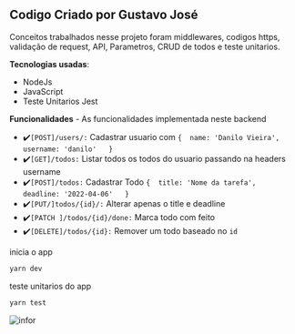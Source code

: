 
## Codigo Criado por Gustavo José
<p>Conceitos trabalhados nesse projeto foram middlewares, codigos https, validação de request, API, Parametros, CRUD de todos e teste unitarios.</p>

**Tecnologias usadas**:
- NodeJs
- JavaScript
- Teste Unitarios Jest

**Funcionalidades** - As funcionalidades implementada neste backend
- :heavy_check_mark:`[POST]/users/:` Cadastrar usuario com `
{ 
	name: 'Danilo Vieira', 
	username: 'danilo'	
}
`
- :heavy_check_mark:`[GET]/todos:`   Listar todos os todos do usuario passando na headers username
- :heavy_check_mark:`[POST]/todos:` Cadastrar Todo `
{ 
	title: 'Nome da tarefa', 
	deadline: '2022-04-06'	
}
`
- :heavy_check_mark:`[PUT/]todos/{id}/:` Alterar apenas o title e deadline
- :heavy_check_mark:`[PATCH ]/todos/{id}/done:` Marca todo com feito
- :heavy_check_mark:`[DELETE]/todos/{id}:` Remover um todo baseado no `id`

inicia o app
```sh
yarn dev
```

teste unitarios do app
```sh
yarn test
```
![infor](https://user-images.githubusercontent.com/59968150/162078087-b3ec9bd8-b2d4-4a12-b926-cbbb7e37c8e8.png)
